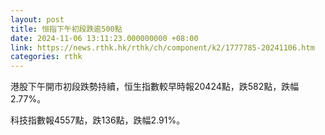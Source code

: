 ```yaml
---
layout: post
title: 恒指下午初段跌逾500點
date: 2024-11-06 13:11:23.000000000 +08:00
link: https://news.rthk.hk/rthk/ch/component/k2/1777785-20241106.htm
categories: rthk
---
```


港股下午開市初段跌勢持續，恒生指數較早時報20424點，跌582點，跌幅2.77%。

科技指數報4557點，跌136點，跌幅2.91%。
